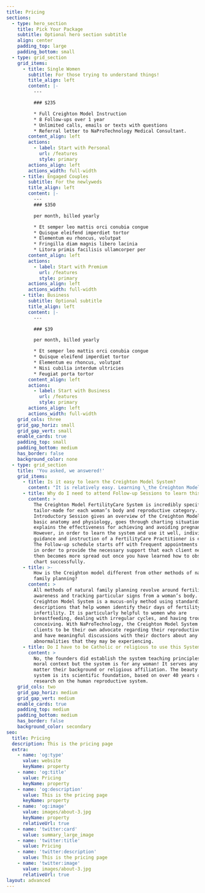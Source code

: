```yaml
---
title: Pricing
sections:
  - type: hero_section
    title: Pick Your Package
    subtitle: Optional hero section subtitle
    align: center
    padding_top: large
    padding_bottom: small
  - type: grid_section
    grid_items:
      - title: Single Women
        subtitle: For those trying to understand things!
        title_align: left
        content: |-
          ---

          ### $235

          * Full Creighton Model Instruction
          * 8 Follow-ups over 1 year
          * Unlimited calls, emails or texts with questions
          * Referral letter to NaProTechnology Medical Consultant. 
        content_align: left
        actions:
          - label: Start with Personal
            url: /features
            style: primary
        actions_align: left
        actions_width: full-width
      - title: Engaged Couples
        subtitle: For the newlyweds
        title_align: left
        content: |-
          ---
          ### $350

          per month, billed yearly

          * Et semper leo mattis orci conubia congue
          * Quisque eleifend imperdiet tortor
          * Elementum eu rhoncus, volutpat
          * Fringilla diam magnis libero lacinia
          * Litora primis facilisis ullamcorper per
        content_align: left
        actions:
          - label: Start with Premium
            url: /features
            style: primary
        actions_align: left
        actions_width: full-width
      - title: Business
        subtitle: Optional subtitle
        title_align: left
        content: |-
          ---

          ### $39

          per month, billed yearly

          * Et semper leo mattis orci conubia congue
          * Quisque eleifend imperdiet tortor
          * Elementum eu rhoncus, volutpat
          * Nisi cubilia interdum ultricies
          * Feugiat porta tortor
        content_align: left
        actions:
          - label: Start with Business
            url: /features
            style: primary
        actions_align: left
        actions_width: full-width
    grid_cols: three
    grid_gap_horiz: small
    grid_gap_vert: small
    enable_cards: true
    padding_top: small
    padding_bottom: medium
    has_border: false
    background_color: none
  - type: grid_section
    title: 'You asked, we answered!'
    grid_items:
      - title: Is it easy to learn the Creighton Model System?
        content: "It is relatively easy. Learning \_the Creighton Model System is a skill, like any skill after a bit of practice, it does become easy!\_The follow-ups with a trained FertilityCare Practitioner provide the couple with the confidence needed to quickly learn the System. The Creighton Model is not designed to be learned from a relative, friend, book or the information from this website.\_\n"
      - title: Why do I need to attend Follow-up Sessions to learn this method?
        content: >
          The Creighton Model FertilityCare System is incredibly specific. It is
          tailor-made for each woman’s body and reproductive category. The
          Introductory Session gives an overview of the Creighton Model, reviews
          basic anatomy and physiology, goes through charting situations, and
          explains the effectiveness for achieving and avoiding pregnancy.
          However, in order to learn the system and use it well, individual
          guidance and instruction of a FertilityCare Practitioner is essential.
          The Follow-up schedule starts off with frequent appointments initially
          in order to provide the necessary support that each client needs, it
          then becomes more spread out once you have learned how to observe and
          chart successfully.
      - title: >-
          How is the Creighton model different from other methods of natural
          family planning?
        content: >
          All methods of natural family planning revolve around fertility
          awareness and tracking particular signs from a woman’s body. The
          Creighton Model System is a mucus-only method using standardized
          descriptions that help women identify their days of fertility and
          infertility. It is particularly helpful to women who are
          breastfeeding, dealing with irregular cycles, and having trouble
          conceiving. With NaProTechnology, the Creighton Model System empowers
          clients to be their own advocate regarding their reproductive health
          and have meaningful discussions with their doctors about any
          abnormalities that they may be experiencing.
      - title: Do I have to be Catholic or religious to use this System?
        content: >
          No, the founders did establish the system teaching principles within a
          moral context but the system is for any woman! It serves any woman no
          matter their background or religious affiliation. The beauty of the
          system is its scientific foundation, based on over 40 years of
          research on the human reproductive system.
    grid_cols: two
    grid_gap_horiz: medium
    grid_gap_vert: medium
    enable_cards: true
    padding_top: medium
    padding_bottom: medium
    has_border: false
    background_color: secondary
seo:
  title: Pricing
  description: This is the pricing page
  extra:
    - name: 'og:type'
      value: website
      keyName: property
    - name: 'og:title'
      value: Pricing
      keyName: property
    - name: 'og:description'
      value: This is the pricing page
      keyName: property
    - name: 'og:image'
      value: images/about-3.jpg
      keyName: property
      relativeUrl: true
    - name: 'twitter:card'
      value: summary_large_image
    - name: 'twitter:title'
      value: Pricing
    - name: 'twitter:description'
      value: This is the pricing page
    - name: 'twitter:image'
      value: images/about-3.jpg
      relativeUrl: true
layout: advanced
---
```

